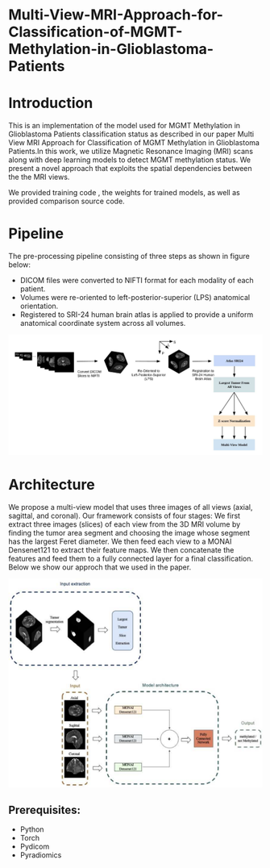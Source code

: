 # Multi-View-MRI-Approach-for-Classification-of-MGMT-Methylation-in-Glioblastoma-Patients

# Introduction

This is an implementation of the model used for MGMT Methylation in Glioblastoma Patients classification status as described in our paper Multi View MRI Approach for Classification of MGMT Methylation in Glioblastoma Patients.In this work, we utilize Magnetic Resonance Imaging (MRI) scans along with deep learning models to detect MGMT methylation status. We present a novel approach that exploits the spatial dependencies between the the MRI views.

We provided training code , the weights for trained models, as well as provided comparison source code.



# Pipeline

The pre-processing pipeline consisting of three steps as shown in figure below:

- DICOM files were converted to NIFTI format for each modality
of each patient.
- Volumes were re-oriented to left-posterior-superior (LPS)
anatomical orientation. 
- Registered to SRI-24 human brain atlas is applied to provide a uniform anatomical coordinate system across all volumes.

<div id="header" align="center">
  <img src="https://github.com/rawanalyahya/Multi-View-MRI-Approach-for-Classification-of-MGMT-Methylation-in-Glioblastoma-Patients/blob/main/figure/pipline.png" width="1000"/>
</div>


# Architecture 

We propose a multi-view model that uses three images of all views (axial, sagittal,
and coronal). Our framework consists of four stages: We first extract three images
(slices) of each view from the 3D MRI volume by finding the tumor area segment
and choosing the image whose segment has the largest Feret diameter. We then
feed each view to a MONAI Densenet121 to extract their feature maps. We
then concatenate the features and feed them to a fully connected layer for a final
classification. Below we show our approch that we used in the paper.

<div id="header" align="center">
  <img src="https://github.com/rawanalyahya/Multi-View-MRI-Approach-for-Classification-of-MGMT-Methylation-in-Glioblastoma-Patients/blob/main/figure/multi-view-model-v2.png" width="1000"/>
</div>

## Prerequisites:
- Python
- Torch
- Pydicom
- Pyradiomics 
